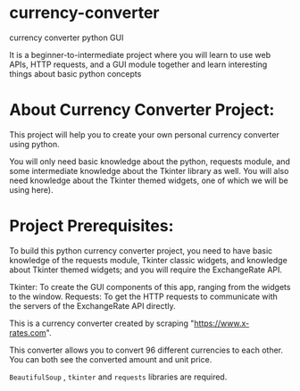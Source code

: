 # currency-converter
currency converter python GUI

It is a beginner-to-intermediate project where you will learn to use web APIs, HTTP requests, and a GUI module together and learn interesting things about basic python concepts

# About Currency Converter Project:

This project will help you to create your own personal currency converter using python.

You will only need basic knowledge about the python, requests module, and some intermediate knowledge about the Tkinter library as well. You will also need knowledge about the Tkinter themed widgets, one of which we will be using here).


# Project Prerequisites:
To build this python currency converter project, you need to have basic knowledge of the requests module, Tkinter classic widgets, and knowledge about Tkinter themed widgets; and you will require the ExchangeRate API.

Tkinter: To create the GUI components of this app, ranging from the widgets to the window.
Requests: To get the HTTP requests to communicate with the servers of the ExchangeRate API directly.

This is a currency converter created by scraping "https://www.x-rates.com".

This converter allows you to convert 96 different currencies to each other. You can both see the converted amount and unit price.

`BeautifulSoup` , `tkinter` and `requests` libraries are required.
